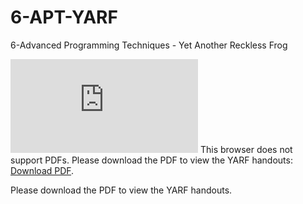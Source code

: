 # 6-APT-YARF
6-Advanced Programming Techniques - Yet Another Reckless Frog

<object data="https://github.com/abkaya/6-APT-YARF/raw/master/yarf-slides-handouts_red.pdf" type="application/pdf" width="700px" height="700px">
    <embed src="https://github.com/abkaya/6-APT-YARF/raw/master/yarf-slides-handouts_red.pdf">
        This browser does not support PDFs. Please download the PDF to view the YARF handouts: <a href="https://github.com/abkaya/6-APT-YARF/raw/master/yarf-slides-handouts_red.pdf">Download PDF</a>.</p>
    </embed>
</object>

<div id="pdf">
  <object width="400" height="500" type="application/pdf" data="./yarf-slides-handouts_red.pdf" id="pdf_content">
    <p>Please download the PDF to view the YARF handouts.</p>
  </object>
</div>
